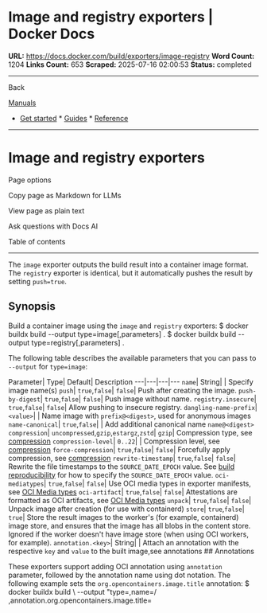 # Image and registry exporters | Docker Docs

**URL:** https://docs.docker.com/build/exporters/image-registry
**Word Count:** 1204
**Links Count:** 653
**Scraped:** 2025-07-16 02:00:53
**Status:** completed

---

Back

[Manuals](https://docs.docker.com/manuals/)

  * [Get started](https://docs.docker.com/get-started/)   * [Guides](https://docs.docker.com/guides/)   * [Reference](https://docs.docker.com/reference/)

* * *

# Image and registry exporters

Page options

Copy page as Markdown for LLMs

View page as plain text

Ask questions with Docs AI

Table of contents

* * *

The `image` exporter outputs the build result into a container image format. The `registry` exporter is identical, but it automatically pushes the result by setting `push=true`.

## Synopsis

Build a container image using the `image` and `registry` exporters:               $ docker buildx build --output type=image[,parameters] .     $ docker buildx build --output type=registry[,parameters] .     

The following table describes the available parameters that you can pass to `--output` for `type=image`:

Parameter| Type| Default| Description   ---|---|---|---   `name`| String| | Specify image name\(s\)   `push`| `true`,`false`| `false`| Push after creating the image.   `push-by-digest`| `true`,`false`| `false`| Push image without name.   `registry.insecure`| `true`,`false`| `false`| Allow pushing to insecure registry.   `dangling-name-prefix`| `<value>`| | Name image with `prefix@<digest>`, used for anonymous images   `name-canonical`| `true`,`false`| | Add additional canonical name `name@<digest>`   `compression`| `uncompressed`,`gzip`,`estargz`,`zstd`| `gzip`| Compression type, see [compression](https://docs.docker.com/build/exporters/#compression)   `compression-level`| `0..22`| | Compression level, see [compression](https://docs.docker.com/build/exporters/#compression)   `force-compression`| `true`,`false`| `false`| Forcefully apply compression, see [compression](https://docs.docker.com/build/exporters/#compression)   `rewrite-timestamp`| `true`,`false`| `false`| Rewrite the file timestamps to the `SOURCE_DATE_EPOCH` value. See [build reproducibility](https://github.com/moby/buildkit/blob/master/docs/build-repro.md) for how to specify the `SOURCE_DATE_EPOCH` value.   `oci-mediatypes`| `true`,`false`| `false`| Use OCI media types in exporter manifests, see [OCI Media types](https://docs.docker.com/build/exporters/#oci-media-types)   `oci-artifact`| `true`,`false`| `false`| Attestations are formatted as OCI artifacts, see [OCI Media types](https://docs.docker.com/build/exporters/#oci-media-types)   `unpack`| `true`,`false`| `false`| Unpack image after creation \(for use with containerd\)   `store`| `true`,`false`| `true`| Store the result images to the worker's \(for example, containerd\) image store, and ensures that the image has all blobs in the content store. Ignored if the worker doesn't have image store \(when using OCI workers, for example\).   `annotation.<key>`| String| | Attach an annotation with the respective `key` and `value` to the built image,see annotations      ## Annotations

These exporters support adding OCI annotation using `annotation` parameter, followed by the annotation name using dot notation. The following example sets the `org.opencontainers.image.title` annotation:               $ docker buildx build \         --output "type=<type>,name=<registry>/<image>,annotation.org.opencontainers.image.title=<title>" .     

For more information about annotations, see [BuildKit documentation](https://github.com/moby/buildkit/blob/master/docs/annotations.md).

## Further reading

For more information on the `image` or `registry` exporters, see the [BuildKit README](https://github.com/moby/buildkit/blob/master/README.md#imageregistry).
